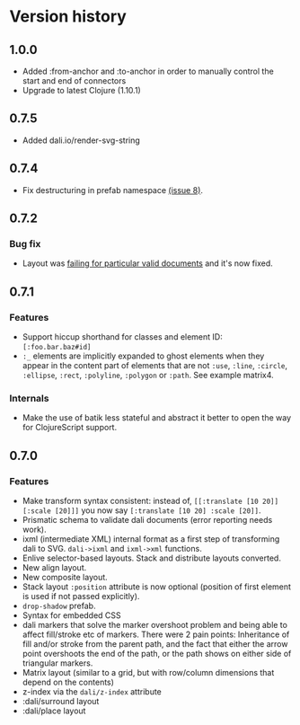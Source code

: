 # Version history

## 1.0.0

* Added :from-anchor and :to-anchor in order to manually control the start and
  end of connectors
* Upgrade to latest Clojure (1.10.1)

## 0.7.5

* Added dali.io/render-svg-string

## 0.7.4

* Fix destructuring in prefab namespace
  [(issue 8)](https://github.com/stathissideris/dali/issues/8).

## 0.7.2

### Bug fix

* Layout was
  [failing for particular valid documents](https://github.com/stathissideris/dali/issues/5)
  and it's now fixed.

## 0.7.1

### Features

* Support hiccup shorthand for classes and element ID: `[:foo.bar.baz#id]`
* `:_` elements are implicitly expanded to ghost elements when they
  appear in the content part of elements that are not `:use`, `:line`,
  `:circle`, `:ellipse`, `:rect`, `:polyline`, `:polygon` or `:path`.
  See example matrix4.

### Internals

* Make the use of batik less stateful and abstract it better to open
  the way for ClojureScript support.

## 0.7.0

### Features

* Make transform syntax consistent: instead of, `[[:translate [10 20]]
  [:scale [20]]]` you now say `[:translate [10 20] :scale [20]]`.
* Prismatic schema to validate dali documents (error reporting needs
  work).
* ixml (intermediate XML) internal format as a first step of
  transforming dali to SVG. `dali->ixml` and `ixml->xml` functions.
* Enlive selector-based layouts. Stack and distribute layouts
  converted.
* New align layout.
* New composite layout.
* Stack layout `:position` attribute is now optional (position of
  first element is used if not passed explicitly).
* `drop-shadow` prefab.
* Syntax for embedded CSS
* dali markers that solve the marker overshoot problem and being able
  to affect fill/stroke etc of markers. There were 2 pain points:
  Inheritance of fill and/or stroke from the parent path, and the fact
  that either the arrow point overshoots the end of the path, or the
  path shows on either side of triangular markers.
* Matrix layout (similar to a grid, but with row/column dimensions
  that depend on the contents)
* z-index via the `dali/z-index` attribute
* :dali/surround layout
* :dali/place layout
